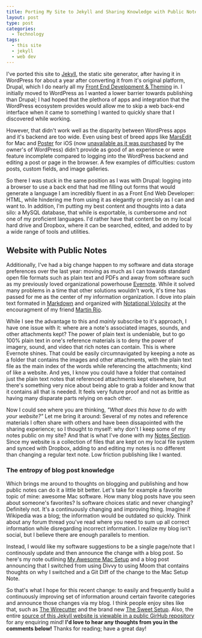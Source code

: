 ```yaml
---
title: Porting My Site to Jekyll and Sharing Knowledge with Public Notes over Blog Posts
layout: post
type: post
categories: 
  - Technology
tags: 
  - this site
  - jekyll
  - web dev
---
```

I've ported this site to [Jekyll](http://jekyllrb.com/), the static site generator, after having it in WordPress for about a year after converting it from it's original platform, Drupal, which I do nearly all my [Front End Development & Theming](/portfolio) in. I initially moved to WordPress as I wanted a lower barrier towards publishing than Drupal; I had hoped that the plethora of apps and integration that the WordPress ecosystem provides would allow me to skip a web back-end interface when it came to something I wanted to quickly share that I discovered while working. 

However, that didn't work well as the disparity between WordPress apps and it's backend are too wide. Even using best of breed apps like [MarsEdit](http://www.red-sweater.com/marsedit/) for Mac and [Poster](http://www.tomwitkin.com/poster/) for iOS (now [unavailable as it was purchased](http://www.cultofmac.com/232139/poster-app-for-ios-acquired-by-wordpress-creator-automattic/) by the owner's of WordPress) didn't provide as good of an experience or were feature incomplete compared to logging into the WordPress backend and editing a post or page in the browser. A few examples of difficulties: custom posts, custom fields, and image galleries. 

So there I was stuck in the same position as I was with Drupal: logging into a browser to use a back end that had me filling out forms that would generate a language I am incredibly fluent in as a Front End Web Developer: HTML, while hindering me from using it as elegantly or precisly as I can and want to. In addition, I'm putting my best content and thoughts into a data silo: a MySQL database, that while is exportable, is cumbersome and not one of my proficient languages. I'd rather have that content be on my local hard drive and Dropbox, where it can be searched, edited, and added to by a wide range of tools and utilities.


## Website with Public Notes

Additionally, I've had a big change happen to my software and data storage preferences over the last year: moving as much as I can towards standard open file formats such as plain text and PDFs and away from software such as my previously loved organizational powerhouse [Evernote](http://evernote.com/). While it solved many problems in a time that other solutions wouldn't work, it's time has passed for me as the center of my information organization. I dove into plain text formated in [Markdown](http://daringfireball.net/projects/markdown/) and organized with [Notational Volocity](http://brettterpstra.com/projects/nvalt/) at the encouragment of my friend [Martin Rio](http://twitter.com/axolx).  

While I see the advantage to this and *mainly* subscribe to it's approach, I have one issue with it: where are a note's associated images, sounds, and other attachments kept? The power of plain text is undeniable, but to go 100% plain text in one's reference materials is to deny the power of imagery, sound, and video that rich notes can contain. This is where Evernote shines. That could be easily circumnavigated by keeping a note as a folder that contains the images and other attachments, with the plain text file as the main index of the words while referencing the attachments; kind of like a website. And yes, I know you could have a folder that contained just the plain text notes that referenced attachments kept elsewhere, but there's something very nice about being able to grab a folder and know that it contains all that is needed. It feels very future proof and not as brittle as having many disparate parts relying on each other. 

Now I could see where you are thinking, *"What does this have to do with your website?"* Let me bring it around: Several of my notes and reference materials I often share with others and have been dissapointed with the sharing experience; so I thought to myself: why don't I keep some of my notes public on my site? And that is what I've done with my [Notes Section](/notes).  Since my website is a collection of files that are kept on my local file system and synced with Dropbox, adding to and editing my notes is no different than changing a regular text note. Low friction publishing like I wanted.


### The entropy of blog post knowledge

Which brings me around to thoughts on blogging and publishing and how public notes can do it a little bit better. Let's take for example a favorite topic of mine: awesome Mac software. How many blog posts have you seen about someone's favorites? Is software choices static and never changing? Definitely not. It's a continuously changing and improving thing. Imagine if Wikipedia was a blog; the information would be outdated *so* quickly. Think about any forum thread you've read where you need to sum up all correct information while disregarding incorrect information. I realize my blog isn't social, but I believe there are enough parallels to mention.

Instead, I would like my software suggestions to be a single page/note that I continously update and then announce the change with a blog post. So here's my note outlining [My Awesome Mac Setup](/notes/my-awesome-mac-setup) and a blog post announcing that I switched from using Divvy to using Moom that contains thoughts on why I switched and a Git Diff of the change to the Mac Setup Note.

So that's what I hope for this recent change: to easily and frequently build a continuously improving set of information around certain favorite categories and announce those changes via my blog. I think people enjoy sites like that, such as [The Wirecutter](http://thewirecutter.com/) and the brand new [The Sweet Setup](http://thesweetsetup.com/). Also, the entire [source of this Jekyll website is viewable in a public GirHub repository](https://github.com/EvanLovely/my-jekyll-site) for any enquiring mind! **I'd love to hear any thoughts from you in the comments below!** Thanks for reading; have a great day!
